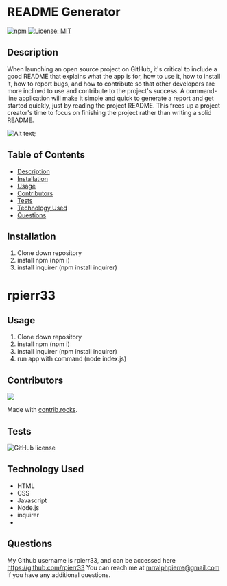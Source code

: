 
# README Generator

  [![npm](https://badge.fury.io/js/inquirer.svg)](http://badge.fury.io/js/inquirer)
  [![License: MIT](https://img.shields.io/badge/License-MIT-yellow.svg)](https://opensource.org/licenses/MIT)


## Description
When launching an open source project on GitHub, it's critical to include a good README that explains what the app is for, how to use it, how to install it, how to report bugs, and how to contribute so that other developers are more inclined to use and contribute to the project's success. A command-line application will make it simple and quick to generate a report and get started quickly, just by reading the project README. This frees up a project creator's time to focus on finishing the project rather than writing a solid README.


![Alt text](image-link "Team-Profile-Generator");

## Table of Contents
- [Description](#description)
- [Installation](#installation)
- [Usage](#usage)
- [Contributors](#contributors)
- [Tests](#tests)
- [Technology Used](#technology-used)
- [Questions](#questions)

## Installation
1. Clone down repository
2. install npm (npm i)
3. install inquirer (npm install inquirer)

# rpierr33 

## Usage
1. Clone down repository
2. install npm (npm i)
3. install inquirer (npm install inquirer)
4. run app with command (node index.js)


## Contributors
<a href="https://github.com/rpierr33/team-profile-generator/graphs/contributors">
  <img src="https://contrib.rocks/image?repo=rpierr33/team-profile-generator" />
</a>

Made with [contrib.rocks](https://contrib.rocks).

## Tests
![GitHub license](https://img.shields.io/badge/test-100%25-success)

## Technology Used
- HTML
- CSS
- Javascript
- Node.js
- inquirer
- 

## Questions
My Github username is rpierr33, and can be accessed here https://github.com/rpierr33
You can reach me at mrralphpierre@gmail.com if you have any additional questions.

